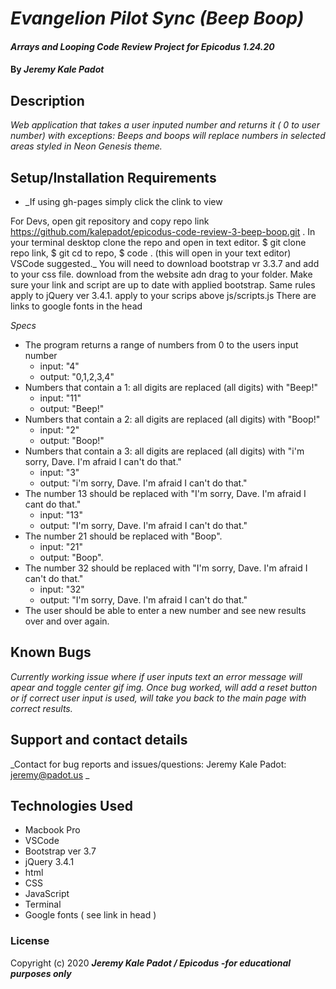 # _Evangelion Pilot Sync (Beep Boop)_

#### _Arrays and Looping Code Review Project for Epicodus 1.24.20_

#### By _**Jeremy Kale Padot**_

## Description

_Web application that takes a user inputed number and returns it ( 0 to user number) with exceptions: Beeps and boops will replace numbers in selected areas styled in Neon Genesis theme._

## Setup/Installation Requirements

* _If using gh-pages simply click the clink to view 

For Devs, open git repository and copy repo link https://github.com/kalepadot/epicodus-code-review-3-beep-boop.git . In your terminal desktop clone the repo and open in text editor. $ git clone repo link, $ git cd to repo, $ code . (this will open in your text editor) VSCode suggested._
You will need to download bootstrap vr 3.3.7 and add to your css file. download from the website adn drag to your folder. Make sure your link and script are up to date with applied bootstrap. Same rules apply to jQuery ver 3.4.1. apply to your scrips above js/scripts.js
There are links to google fonts in the head

_Specs_
* The program returns a range of numbers from 0 to the users input number
  * input: "4"
  * output: "0,1,2,3,4"
* Numbers that contain a 1: all digits are replaced (all digits) with "Beep!"
  * input: "11"
  * output: "Beep!"
* Numbers that contain a 2: all digits are replaced (all digits) with "Boop!"
  * input: "2"
  * output: "Boop!"
* Numbers that contain a 3: all digits are replaced (all digits) with "i'm sorry, Dave. I'm afraid I can't do that."
  * input: "3"
  * output: "i'm sorry, Dave. I'm afraid I can't do that."
* The number 13 should be replaced with "I'm sorry, Dave. I'm afraid I cant do that."
  * input: "13" 
  * output: "I'm sorry, Dave. I'm afraid I can't do that."
* The number 21 should be replaced with "Boop".
  * input: "21"
  * output: "Boop".
* The number 32 should be replaced with "I'm sorry, Dave. I'm afraid I can't do that."
  * input: "32"
  * output: "I'm sorry, Dave. I'm afraid I can't do that."
* The user should be able to enter a new number and see new results over and over again.

## Known Bugs

_Currently working issue where if user inputs text an error message will apear and toggle center gif img. Once bug worked, will add a reset button or if correct user input is used, will take you back to the main page with correct results._

## Support and contact details

_Contact for bug reports and issues/questions:
Jeremy Kale Padot:  jeremy@padot.us _

## Technologies Used

* Macbook Pro
* VSCode
* Bootstrap ver 3.7
* jQuery 3.4.1
* html
* CSS
* JavaScript
* Terminal 
* Google fonts ( see link in head )

### License



Copyright (c) 2020 **_Jeremy Kale Padot / Epicodus -for educational purposes only_**